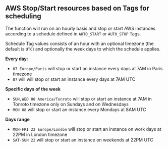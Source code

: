 ## AWS Stop/Start resources based on Tags for scheduling

The function will run on an hourly basis and stop or start AWS instances according to a schedule defined in `AUTO_START` or `AUTO_STOP` Tags.

Schedule Tag values consists of an hour with an optional timezone (the default is `UTC`) and optionally the week days to which the schedule applies.

**Every day**:

- `07 Europe/Paris` will stop or start an instance every days at 7AM in Paris timezone 
- `07` will will stop or start an instance every days at 7AM UTC

**Specific days of the week**

- `SUN,WED 08 America/Tonroto` will stop or start an instance at 7AM in Tonroto timezone only on Sundays and on Wednesdays
- `MON 08` will stop or start an instance every Mondays at 8AM UTC

**Days range**

- `MON-FRI 22 Europe/London` will stop or start an instance on work days at 22PM in London timezone
- `SAT-SUN 22` will stop or start an instance on weekends at 22PM UTC
